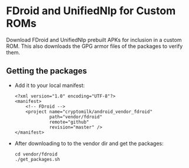 FDroid and UnifiedNlp for Custom ROMs
=====================================

Download FDroid and UnifiedNlp prebuilt APKs for inclusion in a custom ROM.
This also downloads the GPG armor files of the packages to verify them.

Getting the packages
--------------------

* Add it to your local manifest:

      <?xml version="1.0" encoding="UTF-8"?>
      <manifest>
          <!-- FDroid -->
          <project name="cryptomilk/android_vendor_fdroid"
                   path="vendor/fdroid"
                   remote="github"
                   revision="master" />
      </manifest>

* After downloading to to the vendor dir and get the packages:

      cd vendor/fdroid
      ./get_packages.sh
